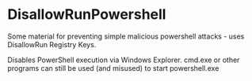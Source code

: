 # DisallowRunPowershell
Some material for preventing simple malicious powershell attacks - uses DisallowRun Registry Keys.

Disables PowerShell execution via Windows Explorer.
cmd.exe or other programs can still be used (and misused) to start powershell.exe

